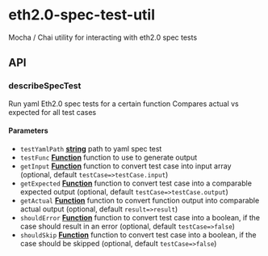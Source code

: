 # eth2.0-spec-test-util

Mocha / Chai utility for interacting with eth2.0 spec tests

## API

<!-- Generated by documentation.js. Update this documentation by updating the source code. -->

### describeSpecTest

Run yaml Eth2.0 spec tests for a certain function
Compares actual vs expected for all test cases

#### Parameters

-   `testYamlPath` **[string](https://developer.mozilla.org/docs/Web/JavaScript/Reference/Global_Objects/String)** path to yaml spec test
-   `testFunc` **[Function](https://developer.mozilla.org/docs/Web/JavaScript/Reference/Statements/function)** function to use to generate output
-   `getInput` **[Function](https://developer.mozilla.org/docs/Web/JavaScript/Reference/Statements/function)** function to convert test case into input array (optional, default `testCase=>testCase.input`)
-   `getExpected` **[Function](https://developer.mozilla.org/docs/Web/JavaScript/Reference/Statements/function)** function to convert test case into a comparable expected output (optional, default `testCase=>testCase.output`)
-   `getActual` **[Function](https://developer.mozilla.org/docs/Web/JavaScript/Reference/Statements/function)** function to convert function output into comparable actual output (optional, default `result=>result`)
-   `shouldError` **[Function](https://developer.mozilla.org/docs/Web/JavaScript/Reference/Statements/function)** function to convert test case into a boolean, if the case should result in an error (optional, default `testCase=>false`)
-   `shouldSkip` **[Function](https://developer.mozilla.org/docs/Web/JavaScript/Reference/Statements/function)** function to convert test case into a boolean, if the case should be skipped (optional, default `testCase=>false`)
